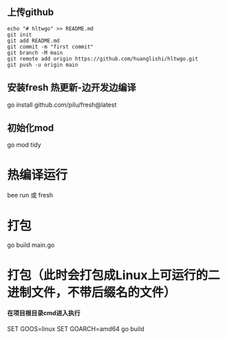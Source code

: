 
## 上传github
```
echo "# hltwgo" >> README.md
git init
git add README.md
git commit -m "first commit"
git branch -M main
git remote add origin https://github.com/huanglishi/hltwgo.git
git push -u origin main
```
## 安装fresh 热更新-边开发边编译
go install github.com/pilu/fresh@latest

## 初始化mod
go mod tidy

# 热编译运行
bee run 或 fresh 
# 打包
go build main.go
# 打包（此时会打包成Linux上可运行的二进制文件，不带后缀名的文件） 
#### 在项目根目录cmd进入执行
SET GOOS=linux
SET GOARCH=amd64
go build
